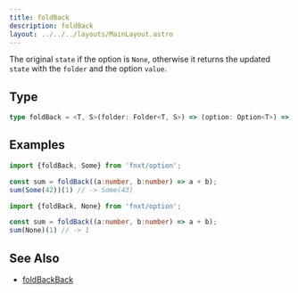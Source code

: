 ```yaml
---
title: foldBack
description: foldBack
layout: ../../../layouts/MainLayout.astro
---
```


The original `state` if the option is `None`, otherwise it returns the updated `state` with the `folder` and the option `value`.

## Type
```ts
type foldBack = <T, S>(folder: Folder<T, S>) => (option: Option<T>) => (state: S) => S
```

## Examples
```ts
import {foldBack, Some} from 'fnxt/option';

const sum = foldBack((a:number, b:number) => a + b);
sum(Some(42))(1) // -> Some(43)
```

```ts
import {foldBack, None} from 'fnxt/option';

const sum = foldBack((a:number, b:number) => a + b);
sum(None)(1) // -> 1
```

## See Also

- [foldBackBack](/core/en/option/foldBackBack)
